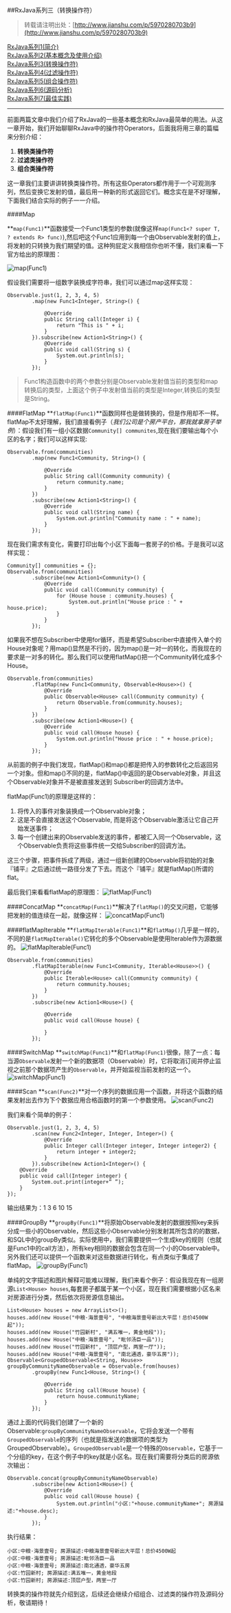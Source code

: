 ##RxJava系列三（转换操作符）
> 转载请注明出处：[http://www.jianshu.com/p/5970280703b9](http://www.jianshu.com/p/5970280703b9)

[RxJava系列1(简介)](http://www.jianshu.com/p/ec9849f2e510)  
[RxJava系列2(基本概念及使用介绍)](http://www.jianshu.com/p/ba61c047c230)  
[RxJava系列3(转换操作符)](http://www.jianshu.com/p/5970280703b9)  
[RxJava系列4(过滤操作符)](http://www.jianshu.com/p/3a188b995daa)  
[RxJava系列5(组合操作符)]()     
<u>RxJava系列6(源码分析)</u>    
<u>RxJava系列7(最佳实践)</u> 


***
前面两篇文章中我们介绍了RxJava的一些基本概念和RxJava最简单的用法。从这一章开始，我们开始聊聊RxJava中的操作符Operators，后面我将用三章的篇幅来分别介绍：

1. **转换类操作符**
2. **过滤类操作符**
3. **组合类操作符**

这一章我们主要讲讲转换类操作符。所有这些Operators都作用于一个可观测序列，然后变换它发射的值，最后用一种新的形式返回它们。概念实在是不好理解，下面我们结合实际的例子一一介绍。

####Map

**`map(Func1)`**函数接受一个Func1类型的参数(就像这样`map(Func1<? super T, ? extends R> func)`),然后吧这个Func1应用到每一个由Observable发射的值上，将发射的只转换为我们期望的值。这种狗屁定义我相信你也听不懂，我们来看一下官方给出的原理图：

![map(Func1)](MapOperator.png)

假设我们需要将一组数字装换成字符串，我们可以通过map这样实现：

    Observable.just(1, 2, 3, 4, 5)
            .map(new Func1<Integer, String>() {

                @Override
                public String call(Integer i) {
                    return "This is " + i;
                }
            }).subscribe(new Action1<String>() {
                @Override
                public void call(String s) {
                    System.out.println(s);
                }
            });
            
 > Func1构造函数中的两个参数分别是Observable发射值当前的类型和map转换后的类型，上面这个例子中发射值当前的类型是Integer,转换后的类型是String。

####FlatMap
**`flatMap(Func1)`**函数同样也是做转换的，但是作用却不一样。flatMap不太好理解，我们直接看例子（*我们公司是个房产平台，那我就拿房子举例*）：假设我们有一组小区数据`Community[] communites`,现在我们要输出每个小区的名字；我们可以这样实现:

    Observable.from(communities)
            .map(new Func1<Community, String>() {

                @Override
                public String call(Community community) {
                    return community.name;
                }
            })
            .subscribe(new Action1<String>() {
                @Override
                public void call(String name) {
                    System.out.println("Community name : " + name);
                }
            });

现在我们需求有变化，需要打印出每个小区下面每一套房子的价格。于是我可以这样实现：

   	Community[] communities = {};
    Observable.from(communities)
            .subscribe(new Action1<Community>() {
                @Override
                public void call(Community community) {
                    for (House house : community.houses) {
                        System.out.println("House price : " + house.price);
                    }
                }
            });
            
            
如果我不想在Subscriber中使用for循环，而是希望Subscriber中直接传入单个的House对象呢？用map()显然是不行的，因为map()是一对一的转化，而我现在的要求是一对多的转化。那么我们可以使用flatMap()把一个Community转化成多个House。
            

    Observable.from(communities)
            .flatMap(new Func1<Community, Observable<House>>() {
                @Override
                public Observable<House> call(Community community) {
                    return Observable.from(community.houses);
                }
            })
            .subscribe(new Action1<House>() {
                @Override
                public void call(House house) {
                    System.out.println("House price : " + house.price);
                }
            });
            
            
从前面的例子中我们发现，flatMap()和map()都是把传入的参数转化之后返回另一个对象。但和map()不同的是，flatMap()中返回的是Observable对象，并且这个Observable对象并不是被直接发送到 Subscriber的回调方法中。

flatMap(Func1)的原理是这样的：

1. 将传入的事件对象装换成一个Observable对象；
2. 这是不会直接发送这个Observable, 而是将这个Observable激活让它自己开始发送事件；
3. 每一个创建出来的Observable发送的事件，都被汇入同一个Observable，这个Observable负责将这些事件统一交给Subscriber的回调方法。

这三个步骤，把事件拆成了两级，通过一组新创建的Observable将初始的对象『铺平』之后通过统一路径分发了下去。而这个『铺平』就是flatMap()所谓的flat。

最后我们来看看flatMap的原理图：
![flatMap(Func1)](FlatMapOperator.png)

####ConcatMap
**`concatMap(Func1)`**解决了`flatMap()`的交叉问题，它能够把发射的值连续在一起，就像这样：
![concatMap(Func1)](ConcatMapOperator.png)

####flatMapIterable
**`flatMapIterable(Func1)`**和`flatMap()`几乎是一样的，不同的是`flatMapIterable()`它转化的多个Observable是使用Iterable作为源数据的。
![flatMapIterable(Func1)](FlatMapIterableOperator.png)

    Observable.from(communities)
            .flatMapIterable(new Func1<Community, Iterable<House>>() {
                @Override
                public Iterable<House> call(Community community) {
                    return community.houses;
                }
            })
            .subscribe(new Action1<House>() {

                @Override
                public void call(House house) {

                }
            });

####SwitchMap
**`switchMap(Func1)`**和`flatMap(Func1)`很像，除了一点：每当源`Observable`发射一个新的数据项（Observable）时，它将取消订阅并停止监视之前那个数据项产生的`Observable`，并开始监视当前发射的这一个。
![switchMap(Func1)](SwitchMapOperator.png)

####Scan
**`scan(Func2)`**对一个序列的数据应用一个函数，并将这个函数的结果发射出去作为下个数据应用合格函数时的第一个参数使用。
![scan(Func2)](ScanOperator.png)

我们来看个简单的例子：

    Observable.just(1, 2, 3, 4, 5)
            .scan(new Func2<Integer, Integer, Integer>() {
                @Override
                public Integer call(Integer integer, Integer integer2) {
                    return integer + integer2;
                }
            }).subscribe(new Action1<Integer>() {
        @Override
        public void call(Integer integer) {
            System.out.print(integer+“ ”);
        }
    });
    
 输出结果为：1 3 6 10 15  

####GroupBy
**`groupBy(Func1)`**将原始Observable发射的数据按照key来拆分成一些小的Observable，然后这些小Observable分别发射其所包含的的数据，和SQL中的groupBy类似。实际使用中，我们需要提供一个生成key的规则（也就是Func1中的call方法），所有key相同的数据会包含在同一个小的Observable中。另外我们还可以提供一个函数来对这些数据进行转化，有点类似于集成了flatMap。
![groupBy(Func1)](GroupByOperator.png)

单纯的文字描述和图片解释可能难以理解，我们来看个例子：假设我现在有一组房源`List<House> houses`,每套房子都属于某一个小区，现在我们需要根据小区名来对房源进行分类，然后依次将房源信息输出。

    List<House> houses = new ArrayList<>();
    houses.add(new House("中粮·海景壹号", "中粮海景壹号新出大平层！总价4500W起"));
    houses.add(new House("竹园新村", "满五唯一，黄金地段"));
    houses.add(new House("中粮·海景壹号", "毗邻汤臣一品"));
    houses.add(new House("竹园新村", "顶层户型，两室一厅"));
    houses.add(new House("中粮·海景壹号", "南北通透，豪华五房"));
    Observable<GroupedObservable<String, House>> groupByCommunityNameObservable = Observable.from(houses)
            .groupBy(new Func1<House, String>() {

                @Override
                public String call(House house) {
                    return house.communityName;
                }
            });
            
通过上面的代码我们创建了一个新的Observable:`groupByCommunityNameObservable`，它将会发送一个带有`GroupedObservable`的序列（也就是指发送的数据项的类型为GroupedObservable）。`GroupedObservable`是一个特殊的`Observable`，它基于一个分组的key，在这个例子中的key就是小区名。现在我们需要将分类后的房源依次输出：

    Observable.concat(groupByCommunityNameObservable)
            .subscribe(new Action1<House>() {
                @Override
                public void call(House house) {
                    System.out.println("小区:"+house.communityName+"; 房源描述:"+house.desc);
                }
            });

执行结果：

	小区:中粮·海景壹号; 房源描述:中粮海景壹号新出大平层！总价4500W起
	小区:中粮·海景壹号; 房源描述:毗邻汤臣一品
	小区:中粮·海景壹号; 房源描述:南北通透，豪华五房
	小区:竹园新村; 房源描述:满五唯一，黄金地段
	小区:竹园新村; 房源描述:顶层户型，两室一厅
	
转换类的操作符就先介绍到这，后续还会继续介绍组合、过滤类的操作符及源码分析，敬请期待！